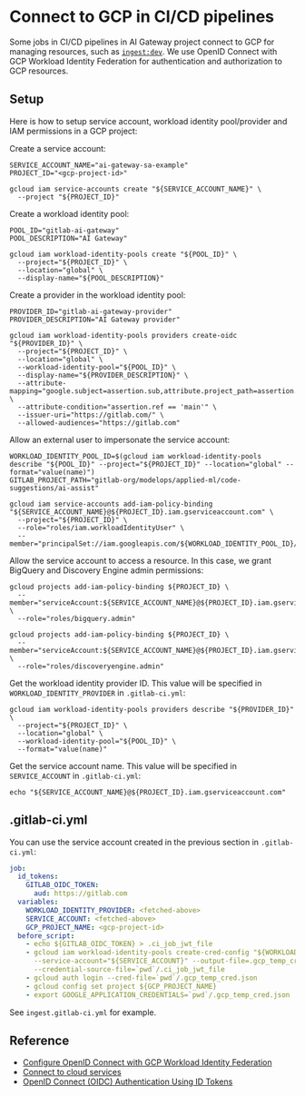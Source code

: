 # Connect to GCP in CI/CD pipelines

Some jobs in CI/CD pipelines in AI Gateway project connect to GCP for managing resources, such as [`ingest:dev`](./search.md).
We use OpenID Connect with GCP Workload Identity Federation for authentication and authorization to GCP resources.

## Setup

Here is how to setup service account, workload identity pool/provider and IAM permissions in a GCP project:

Create a service account:

```shell
SERVICE_ACCOUNT_NAME="ai-gateway-sa-example"
PROJECT_ID="<gcp-project-id>"

gcloud iam service-accounts create "${SERVICE_ACCOUNT_NAME}" \
  --project "${PROJECT_ID}"
```

Create a workload identity pool:

```shell
POOL_ID="gitlab-ai-gateway"
POOL_DESCRIPTION="AI Gateway"

gcloud iam workload-identity-pools create "${POOL_ID}" \
  --project="${PROJECT_ID}" \
  --location="global" \
  --display-name="${POOL_DESCRIPTION}"
```

Create a provider in the workload identity pool:

```shell
PROVIDER_ID="gitlab-ai-gateway-provider"
PROVIDER_DESCRIPTION="AI Gateway provider"

gcloud iam workload-identity-pools providers create-oidc "${PROVIDER_ID}" \
  --project="${PROJECT_ID}" \
  --location="global" \
  --workload-identity-pool="${POOL_ID}" \
  --display-name="${PROVIDER_DESCRIPTION}" \
  --attribute-mapping="google.subject=assertion.sub,attribute.project_path=assertion.project_path,attribute.ref=assertion.ref" \
  --attribute-condition="assertion.ref == 'main'" \
  --issuer-uri="https://gitlab.com/" \
  --allowed-audiences="https://gitlab.com"
```

Allow an external user to impersonate the service account:

```shell
WORKLOAD_IDENTITY_POOL_ID=$(gcloud iam workload-identity-pools describe "${POOL_ID}" --project="${PROJECT_ID}" --location="global" --format="value(name)")
GITLAB_PROJECT_PATH="gitlab-org/modelops/applied-ml/code-suggestions/ai-assist"

gcloud iam service-accounts add-iam-policy-binding "${SERVICE_ACCOUNT_NAME}@${PROJECT_ID}.iam.gserviceaccount.com" \
  --project="${PROJECT_ID}" \
  --role="roles/iam.workloadIdentityUser" \
  --member="principalSet://iam.googleapis.com/${WORKLOAD_IDENTITY_POOL_ID}/attribute.project_path/${GITLAB_PROJECT_PATH}"
```

Allow the service account to access a resource. In this case, we grant BigQuery and Discovery Engine admin permissions:

```shell
gcloud projects add-iam-policy-binding ${PROJECT_ID} \
  --member="serviceAccount:${SERVICE_ACCOUNT_NAME}@${PROJECT_ID}.iam.gserviceaccount.com" \
  --role="roles/bigquery.admin"

gcloud projects add-iam-policy-binding ${PROJECT_ID} \
  --member="serviceAccount:${SERVICE_ACCOUNT_NAME}@${PROJECT_ID}.iam.gserviceaccount.com" \
  --role="roles/discoveryengine.admin"
```

Get the workload identity provider ID. This value will be specified in `WORKLOAD_IDENTITY_PROVIDER` in `.gitlab-ci.yml`:

```shell
gcloud iam workload-identity-pools providers describe "${PROVIDER_ID}" \
  --project="${PROJECT_ID}" \
  --location="global" \
  --workload-identity-pool="${POOL_ID}" \
  --format="value(name)"
```

Get the service account name. This value will be specified in `SERVICE_ACCOUNT` in `.gitlab-ci.yml`:

```shell
echo "${SERVICE_ACCOUNT_NAME}@${PROJECT_ID}.iam.gserviceaccount.com"
```

## .gitlab-ci.yml

You can use the service account created in the previous section in `.gitlab-ci.yml`:

```yaml
job:
  id_tokens:
    GITLAB_OIDC_TOKEN:
      aud: https://gitlab.com
  variables:
    WORKLOAD_IDENTITY_PROVIDER: <fetched-above>
    SERVICE_ACCOUNT: <fetched-above>
    GCP_PROJECT_NAME: <gcp-project-id>
  before_script:
    - echo ${GITLAB_OIDC_TOKEN} > .ci_job_jwt_file
    - gcloud iam workload-identity-pools create-cred-config "${WORKLOAD_IDENTITY_PROVIDER}"
      --service-account="${SERVICE_ACCOUNT}" --output-file=.gcp_temp_cred.json
      --credential-source-file=`pwd`/.ci_job_jwt_file
    - gcloud auth login --cred-file=`pwd`/.gcp_temp_cred.json
    - gcloud config set project ${GCP_PROJECT_NAME}
    - export GOOGLE_APPLICATION_CREDENTIALS=`pwd`/.gcp_temp_cred.json
```

See `ingest.gitlab-ci.yml` for example.

## Reference

- [Configure OpenID Connect with GCP Workload Identity Federation](https://docs.gitlab.com/ee/ci/secrets/id_token_authentication.html)
- [Connect to cloud services](https://docs.gitlab.com/ee/ci/cloud_services/index.html)
- [OpenID Connect (OIDC) Authentication Using ID Tokens](https://docs.gitlab.com/ee/ci/secrets/id_token_authentication.html)
